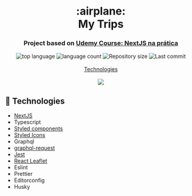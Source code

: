 <h1 align="center">
  :airplane:
  <br>
  My Trips
</h1>

<h3 align="center">
<strong>Project based on <a href="https://www.udemy.com/course/aprenda-nextjs-na-pratica/" target="_blank">Udemy Course: NextJS na prática </a></strong>
</h3>

<p align="center">

  <img alt="top language" src="https://img.shields.io/github/languages/top/rafashiga/my-trips?style=flat-square">
  <img alt="language count" src="https://img.shields.io/github/languages/count/rafashiga/my-trips?style=flat-square">
  <img alt="Repository size" src="https://img.shields.io/github/repo-size/rafashiga/my-trips?style=flat-square">
  <img alt="Last commit" src="https://img.shields.io/github/last-commit/rafashiga/my-trips?style=flat-square">
  <br>
  <br>
  <a href="#space_invader-technologies">Technologies</a>
  <br>
  <br>
  <img src="./src/assets/website.png">
  <br>
</p>

## :space_invader: Technologies

- [NextJS](https://nextjs.org/)
- Typescript
- [Styled components](https://styled-components.com/)
- [Styled Icons](https://styled-icons.js.org/)
- Graphql
- [graphql-request](https://github.com/prisma-labs/graphql-request)
- [Jest](https://jestjs.io/)
- [React Leaflet](https://react-leaflet.js.org/)
- Eslint
- Prettier
- Editorconfig
- Husky
